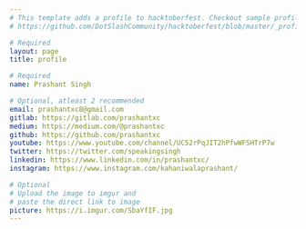 ```yaml
---
# This template adds a profile to hacktoberfest. Checkout sample profile at
# https://github.com/DotSlashCommunity/hacktoberfest/blob/master/_profile/ksdme.md

# Required
layout: page
title: profile

# Required
name: Prashant Singh

# Optional, atleast 2 recommended
email: prashantxc8@gmail.com
gitlab: https://gitlab.com/prashantxc
medium: https://medium.com/@prashantxc
github: https://github.com/prashantxc
youtube: https://www.youtube.com/channel/UC52rPqJIT2hPfwWFSHTrP7w
twitter: https://twitter.com/speakingsingh
linkedin: https://www.linkedin.com/in/prashantxc/
instagram: https://www.instagram.com/kahaniwalaprashant/

# Optional
# Upload the image to imgur and
# paste the direct link to image
picture: https://i.imgur.com/SbaYfIF.jpg
---
```


